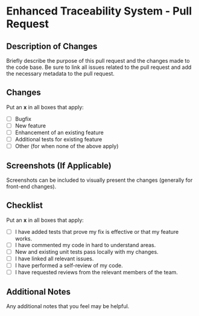 # Enhanced Traceability System - Pull Request
   
## Description of Changes
  
Briefly describe the purpose of this pull request and the changes made to the code base. Be sure to link all issues related to the pull request and add the necessary metadata to the pull request.
  
## Changes

Put an **x** in all boxes that apply:

- [ ] Bugfix
- [ ] New feature
- [ ] Enhancement of an existing feature
- [ ] Additional tests for existing feature
- [ ] Other (for when none of the above apply)
  
## Screenshots (If Applicable)
  
Screenshots can be included to visually present the changes (generally for front-end changes).
  
## Checklist

Put an **x** in all boxes that apply:

- [ ] I have added tests that prove my fix is effective or that my feature works.
- [ ] I have commented my code in hard to understand areas.
- [ ] New and existing unit tests pass locally with my changes.
- [ ] I have linked all relevant issues.
- [ ] I have performed a self-review of my code.
- [ ] I have requested reviews from the relevant members of the team.
  
## Additional Notes
  
Any additional notes that you feel may be helpful.
